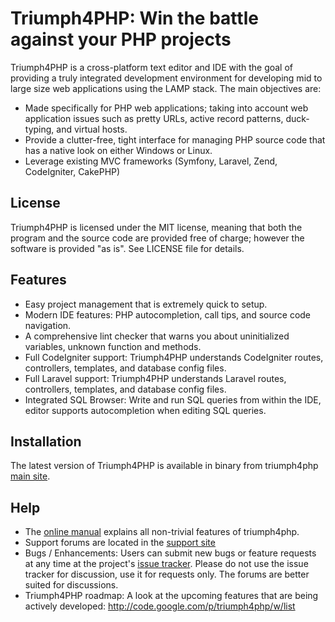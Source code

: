 Triumph4PHP: Win the battle against your PHP projects
============================================================
Triumph4PHP is a cross-platform text editor and IDE with the goal of providing a truly integrated 
development environment for developing mid to large size web applications using the LAMP 
stack. The main objectives are:

 - Made specifically for PHP web applications; taking into account web application issues such as pretty URLs, 
   active record patterns, duck-typing, and virtual hosts.
 - Provide a clutter-free, tight interface for managing PHP source code that has a native look on either 
   Windows or Linux.
 - Leverage existing MVC frameworks (Symfony, Laravel, Zend, CodeIgniter, CakePHP)
 
License
-------
Triumph4PHP is licensed under the MIT license, meaning that both the program and the source code are provided
free of charge; however the software is provided "as is". See LICENSE file for details. 

Features
--------
  - Easy project management that is extremely quick to setup.
  - Modern IDE features: PHP autocompletion, call tips, and source code navigation.
  - A comprehensive lint checker that warns you about uninitialized variables, unknown function
    and methods.
  - Full CodeIgniter support: Triumph4PHP understands CodeIgniter routes, controllers, templates,
    and database config files.
  - Full Laravel support: Triumph4PHP understands Laravel routes, controllers, templates,
    and database config files.
  - Integrated SQL Browser: Write and run SQL queries from within the IDE, editor supports autocompletion
    when editing SQL queries.
  
Installation
------------
The latest version of Triumph4PHP is available in binary from triumph4php [main site](http://triumph4php.com).

Help
------------
 - The [online manual](http://docs.triumph4php.com) explains all non-trivial features of triumph4php.
 - Support forums are located in the [support site](http://support.triumph4php.com/forums)
 - Bugs / Enhancements: Users can submit new bugs or feature requests at any time at the project's
   [issue tracker](http://code.google.com/p/triumph4php/issues/list). Please do not use the issue
   tracker for discussion, use it for requests only.  The forums are better suited for discussions.
 - Triumph4PHP roadmap: A look at the upcoming features that are being actively developed:
   http://code.google.com/p/triumph4php/w/list
